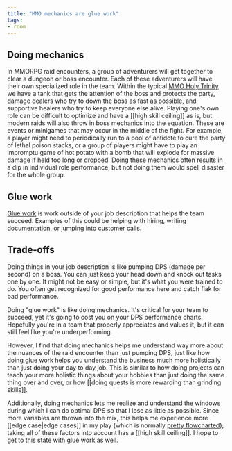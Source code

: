 ```yaml
---
title: "MMO mechanics are glue work"
tags: 
- room
---
```


## Doing mechanics
In MMORPG raid encounters, a group of adventurers will get together to clear a dungeon or boss encounter. Each of these adventurers will have their own specialized role in the team. Within the typical [MMO Holy Trinity](https://kionay.medium.com/what-is-the-mmo-holy-trinity-85b800fabc3f) we have a tank that gets the attention of the boss and protects the party, damage dealers who try to down the boss as fast as possible, and supportive healers who try to keep everyone else alive. Playing one's own role can be difficult to optimize and have a [[high skill ceiling]] as is, but modern raids will also throw in boss mechanics into the equation. These are events or minigames that may occur in the middle of the fight. For example, a player might need to periodically run to a pool of antidote to cure the party of lethal poison stacks, or a group of players might have to play an impromptu game of hot potato with a bomb that will explode for massive damage if held too long or dropped. Doing these mechanics often results in a dip in individual role performance, but not doing them would spell disaster for the whole group.


## Glue work
[Glue work](https://noidea.dog/glue) is work outside of your job description that helps the team succeed. Examples of this could be helping with hiring, writing documentation, or jumping into customer calls.


## Trade-offs
Doing things in your job description is like pumping DPS (damage per second) on a boss. You can just keep your head down and knock out tasks one by one. It might not be easy or simple, but it's what you were trained to do. You often get recognized for good performance here and catch flak for bad performance.

Doing "glue work" is like doing mechanics. It's critical for your team to succeed, yet it's going to cost you on your DPS performance charts. Hopefully you're in a team that properly appreciates and values it, but it can still feel like you're underperforming.

However, I find that doing mechanics helps me understand way more about the nuances of the raid encounter than just pumping DPS, just like how doing glue work helps you understand the business much more holistically than just doing your day to day job. This is similar to how doing projects can teach your more holistic things about your hobbies than just doing the same thing over and over, or how [[doing quests is more rewarding than grinding skills]].

Additionally, doing mechanics lets me realize and understand the windows during which I can do optimal DPS so that I lose as little as possible. Since more variables are thrown into the mix, this helps me experience more [[edge case|edge cases]] in my play (which is normally [pretty flowcharted](https://www.icy-veins.com/wow/unholy-death-knight-pve-dps-rotation-cooldowns-abilities)); taking all of these factors into account has a [[high skill ceiling]]. I hope to get to this state with glue work as well. 